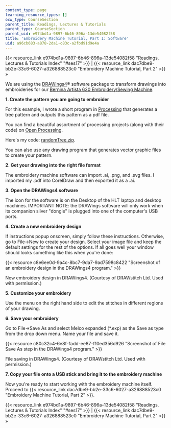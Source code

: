 ```yaml
---
content_type: page
learning_resource_types: []
ocw_type: CourseSection
parent_title: Readings, Lectures & Tutorials
parent_type: CourseSection
parent_uid: e974bd1a-9897-6b46-896a-13de54082f58
title: 'Embroidery Machine Tutorial, Part 1: Software'
uid: a96cb683-a878-2da1-c83c-a2fbd91d9e4a
---
```


{{< resource_link e974bd1a-9897-6b46-896a-13de54082f58 "Readings, Lectures & Tutorials Index" "#ses17" >}} | {{< resource_link dac7dbe9-bb2e-33c6-6027-a326888523c0 "Embroidery Machine Tutorial, Part 2" >}} »

We are using the [DRAWings4](http://www.drawstitch.com/index.php/Downloads/DRAWings_Evaluation/)® software package to transform drawings into embroideries for our [Bernina Artista 630 Embroidery/Sewing Machine](http://www.berninausa.com/product_detail-n2-i13-sUS.html).

**1\. Create the pattern you are going to embroider**

For this example, I wrote a short program in [Processing](http://processing.org/) that generates a tree pattern and outputs this pattern as a pdf file.

You can find a beautiful assortment of processing projects (along with their code) on [Open Processing](http://www.openprocessing.org/).

Here's my code: [randomTree.zip](http://hlt.media.mit.edu/wiki/uploads/Main/randomTree.zip).

You can also use any drawing program that generates vector graphic files to create your pattern.

**2\. Get your drawing into the right file format**

The embroidery machine software can import .ai, .png, and .svg files. I imported my .pdf into CorelDraw and then exported it as a .ai.

**3\. Open the DRAWings4 software**

The icon for the software is on the Desktop of the HLT laptop and desktop machines. IMPORTANT NOTE: the DRAWings software will only work when its companion silver "dongle" is plugged into one of the computer's USB ports.

**4\. Create a new embroidery design**

If instructions popup onscreen, simply follow these instructions. Otherwise, go to File->New to create your design. Select your image file and keep the default settings for the rest of the options. If all goes well your window should looks something like this when you're done:

{{< resource c8e6ee0d-9a4c-8bc7-9da7-9ad7598c8422 "Screenshot of an embroidery design in the DRAWings4 program." >}}

New embroidery design in DRAWings4. (Courtesy of DRAWstitch Ltd. Used with permission.)

**5\. Customize your embroidery**

Use the menu on the right hand side to edit the stitches in different regions of your drawing.

**6\. Save your embroidery**

Go to File->Save As and select Melco expanded (\*.exp) as the Save as type from the drop down menu. Name your file and save it.

{{< resource c80c32c4-6e8f-1add-ee87-f10ed356d926 "Screenshot of File Save As step in the DRAWings4 program." >}}

File saving in DRAWings4. (Courtesy of DRAWstitch Ltd. Used with permission.)

**7\. Copy your file onto a USB stick and bring it to the embroidery machine**

Now you're ready to start working with the embroidery machine itself.  Proceed to {{< resource_link dac7dbe9-bb2e-33c6-6027-a326888523c0 "Embroidery Machine Tutorial, Part 2" >}}.

{{< resource_link e974bd1a-9897-6b46-896a-13de54082f58 "Readings, Lectures & Tutorials Index" "#ses17" >}} | {{< resource_link dac7dbe9-bb2e-33c6-6027-a326888523c0 "Embroidery Machine Tutorial, Part 2" >}} »